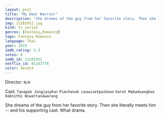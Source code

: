 ```yaml
---
layout: post
title: "My Dear Warrior"
description: "She dreams of the guy from her favorite story. Then she literally meets him -- and his supporting cast. What drama..."
img: 11281912.jpg
kind: tv series
genres: [Fantasy,Romance]
tags: Fantasy Romance 
language: Thai
year: 2019
imdb_rating: 5.3
votes: 6
imdb_id: 11281912
netflix_id: 81163776
color: 4ecdc4
---
```

Director: `N/A`  

Cast: `Tanapak Jongjaiphar` `Pimchanok Leuwisetpaiboon` `Varot Makaduangkeo` `Oabnithi Wiwattanawarang` 

She dreams of the guy from her favorite story. Then she literally meets him -- and his supporting cast. What drama.